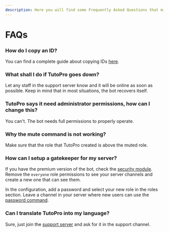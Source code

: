 ```yaml
---
description: Here you will find some Frequently Asked Questions that might help you.
---
```


# FAQs

### How do I copy an ID?

You can find a complete guide about copying IDs [here](https://support.discordapp.com/hc/en-us/articles/206346498-Where-can-I-find-my-User-Server-Message-ID-).

### What shall I do if TutoPro goes down?

Let any staff in the support server know and it will be online as soon as possible. Keep in mind that in most situations, the bot recovers itself.

### TutoPro says it need administrator permissions, how can I change this?

You can't. The bot needs full permissions to properly operate.

### Why the mute command is not working?

Make sure that the role that TutoPro created is above the muted role.

### How can I setup a gatekeeper for my server?

If you have the premium version of the bot, check the [security module](configuration/modules/security.md). Remove the `everyone` role permissions to see your server channels and create a new one that can see them.

In the configuration, add a password and select your new role in the roles section. Leave a channel in your server where new users can use the [password command](commands/miscellaneous.md#access-secured-server-roles).

### Can I translate TutoPro into my language?

Sure, just join the [support server](https://support.phodit.xyz) and ask for it in the support channel.

